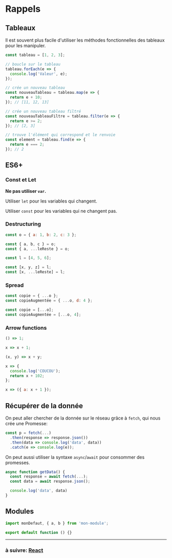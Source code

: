 # Rappels

## Tableaux

Il est souvent plus facile d'utiliser les méthodes fonctionnelles des tableaux pour les manipuler.

```js
const tableau = [1, 2, 3];

// boucle sur le tableau
tableau.forEach(e => {
  console.log('Valeur', e);
});

// crée un nouveau tableau
const nouveauTableau = tableau.map(e => {
  return e + 10;
}); // [11, 12, 13]

// crée un nouveau tableau filtré
const nouveauTableauFiltre = tableau.filter(e => {
  return e >= 2;
}); // [2, 3]

// trouve l'élément qui correspond et le renvoie
const element = tableau.find(e => {
  return e === 2;
}); // 2
```

## ES6+

### Const et Let

**Ne pas utiliser `var`.**

Utiliser `let` pour les variables qui changent.

Utiliser `const` pour les variables qui ne changent pas.

### Destructuring

```js
const o = { a: 1, b: 2, c: 3 };

const { a, b, c } = o;
const { a, ...leReste } = o;

const l = [4, 5, 6];

const [x, y, z] = l;
const [x, ...leReste] = l;
```

### Spread

```js
const copie = { ...o };
const copieAugmentée = { ...o, d: 4 };

const copie = [...o];
const copieAugmentée = [...o, 4];
```

### Arrow functions

```js
() => 1;

x => x + 1;

(x, y) => x + y;

x => {
  console.log('COUCOU');
  return x + 102;
};

x => ({ a: x + 1 });
```

## Récupérer de la donnée

On peut aller chercher de la donnée sur le réseau grâce à `fetch`, qui nous crée une Promesse:

```js
const p = fetch(...)
  .then(response => response.json())
  .then(data => console.log('data', data))
  .catch(e => console.log(e));
```

On peut aussi utiliser la syntaxe `async`/`await` pour consommer des promesses.

```js
async function getData() {
  const response = await fetch(...);
  const data = await response.json();

  console.log('data', data)
}
```

## Modules

```js
import monDefaut, { a, b } from 'mon-module';

export default function () {}
```

---

### à suivre: [React](../1_introduction/1_origin.md)
